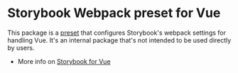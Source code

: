 # Storybook Webpack preset for Vue

This package is a [preset](https://storybook.js.org/docs/addons/writing-presets#presets-api) that configures Storybook's webpack settings for handling Vue.
It's an internal package that's not intended to be used directly by users.

- More info on [Storybook for Vue](https://storybook.js.org/docs/get-started/introduction)
